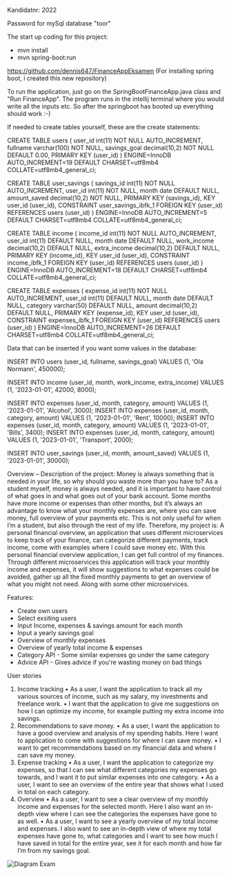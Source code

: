 Kandidatnr: 2022

Password for mySql database "toor"

The start up coding for this project:

- mvn install
- mvn spring-boot:run

https://github.com/dennis647/FinanceAppEksamen
(For installing spring boot, i created this new repository)

To run the application, just go on the SpringBootFinanceApp.java class and "Run FinanceApp".
The program runs in the intellij terminal where you would write all the inputs etc. So after the springboot has booted up everything should work :-)

If needed to create tables yourself, these are the create statements:

CREATE TABLE users ( user_id int(11) NOT NULL AUTO_INCREMENT, fullname varchar(100) NOT NULL, savings_goal decimal(10,2) NOT NULL DEFAULT 0.00, PRIMARY KEY (user_id) ) ENGINE=InnoDB AUTO_INCREMENT=19 DEFAULT CHARSET=utf8mb4 COLLATE=utf8mb4_general_ci;

CREATE TABLE user_savings ( savings_id int(11) NOT NULL AUTO_INCREMENT, user_id int(11) NOT NULL, month date DEFAULT NULL, amount_saved decimal(10,2) NOT NULL, PRIMARY KEY (savings_id), KEY user_id (user_id), CONSTRAINT user_savings_ibfk_1 FOREIGN KEY (user_id) REFERENCES users (user_id) ) ENGINE=InnoDB AUTO_INCREMENT=5 DEFAULT CHARSET=utf8mb4 COLLATE=utf8mb4_general_ci;

CREATE TABLE income ( income_id int(11) NOT NULL AUTO_INCREMENT, user_id int(11) DEFAULT NULL, month date DEFAULT NULL, work_income decimal(10,2) DEFAULT NULL, extra_income decimal(10,2) DEFAULT NULL, PRIMARY KEY (income_id), KEY user_id (user_id), CONSTRAINT income_ibfk_1 FOREIGN KEY (user_id) REFERENCES users (user_id) ) ENGINE=InnoDB AUTO_INCREMENT=18 DEFAULT CHARSET=utf8mb4 COLLATE=utf8mb4_general_ci;

CREATE TABLE expenses ( expense_id int(11) NOT NULL AUTO_INCREMENT, user_id int(11) DEFAULT NULL, month date DEFAULT NULL, category varchar(50) DEFAULT NULL, amount decimal(10,2) DEFAULT NULL, PRIMARY KEY (expense_id), KEY user_id (user_id), CONSTRAINT expenses_ibfk_1 FOREIGN KEY (user_id) REFERENCES users (user_id) ) ENGINE=InnoDB AUTO_INCREMENT=26 DEFAULT CHARSET=utf8mb4 COLLATE=utf8mb4_general_ci;

Data that can be inserted if you want some values in the database:

INSERT INTO users (user_id, fullname, savings_goal) VALUES (1, 'Ola Normann', 450000);

INSERT INTO income (user_id, month, work_income, extra_income) VALUES (1, '2023-01-01', 42000, 8000);

INSERT INTO expenses (user_id, month, category, amount) VALUES (1, '2023-01-01', 'Alcohol', 3000);
INSERT INTO expenses (user_id, month, category, amount) VALUES (1, '2023-01-01', 'Rent', 10000);
INSERT INTO expenses (user_id, month, category, amount) VALUES (1, '2023-01-01', 'Bills', 3400);
INSERT INTO expenses (user_id, month, category, amount) VALUES (1, '2023-01-01', 'Transport', 2000);

INSERT INTO user_savings (user_id, month, amount_saved) VALUES (1, '2023-01-01', 30000);




Overview – Description of the project:
Money is always something that is needed in your life, so why should you waste more than you have to? 
As a student myself, money is always needed, and it is important to have control of what goes in and what goes out of your bank account. Some months have more income or expenses than other months, but it’s always an advantage to know what your monthly expenses are, where you can save money, full overview of your payments etc. This is not only useful for when I’m a student, but also through the rest of my life.
Therefore, my project is: A personal financial overview, an application that uses different microservices to keep track of your finance, can categorize different payments, track income, come with examples where I could save money etc.
With this personal financial overview application, I can get full control of my finances. Through different microservices this application will track your monthly income and expenses, it will show suggestions to what expenses could be avoided, gather up all the fixed monthly payments to get an overview of what you might not need. Along with some other microservices.


Features:
- Create own users
- Select exsiting users
- Input Income, expenses & savings amount for each month
- Input a yearly savings goal
- Overview of monthly expenses
- Overview of yearly total income & expenses
- Category API - Some similar expenses go under the same category
- Advice API - Gives advice if you're wasting money on bad things

User stories
1.	Income tracking
•	As a user, I want the application to track all my various sources of income, such as my salary, my investments and freelance work.
•	I want that the application to give me suggestions on how I can optimize my income, for example putting my extra income into savings.
2.	Recommendations to save money.
•	As a user, I want the application to have a good overview and analysis of my spending habits. Here I want to application to come with suggestions for where I can save money.
•	I want to get recommendations based on my financial data and where I can save my money.
3.	Expense tracking
•	As a user, I want the application to categorize my expenses, so that I can see what different categories my expenses go towards, and I want it to put similar expenses into one category.
•	As a user, I want to see an overview of the entire year that shows what I used in total on each category.
4.	Overview
•	As a user, I want to see a clear overview of my monthly income and expenses for the selected month. Here I also want an in-depth view where I can see the categories the expenses have gone to as well.
•	As a user, I want to see a yearly overview of my total income and expenses. I also want to see an in-depth view of where my total expenses have gone to, what categories and I want to see how much I have saved in total for the entire year, see it for each month and how far I’m from my savings goal.


  
![Diagram Exam](https://github.com/dennis647/springboot-financeAppExam/assets/106619482/3a006836-9b1b-417b-94ea-d79fd2348d0e)

